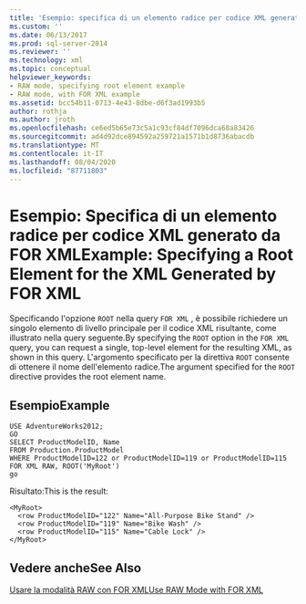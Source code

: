 ```yaml
---
title: 'Esempio: specifica di un elemento radice per codice XML generato da FOR XML | Microsoft Docs'
ms.custom: ''
ms.date: 06/13/2017
ms.prod: sql-server-2014
ms.reviewer: ''
ms.technology: xml
ms.topic: conceptual
helpviewer_keywords:
- RAW mode, specifying root element example
- RAW mode, with FOR XML example
ms.assetid: bcc54b11-0713-4e43-8dbe-d6f3ad1993b5
author: rothja
ms.author: jroth
ms.openlocfilehash: ce6ed5b65e73c5a1c93cf84df7096dca68a83426
ms.sourcegitcommit: ad4d92dce894592a259721a1571b1d8736abacdb
ms.translationtype: MT
ms.contentlocale: it-IT
ms.lasthandoff: 08/04/2020
ms.locfileid: "87711803"
---
```

# <a name="example-specifying-a-root-element-for-the-xml-generated-by-for-xml"></a><span data-ttu-id="fb113-102">Esempio: Specifica di un elemento radice per codice XML generato da FOR XML</span><span class="sxs-lookup"><span data-stu-id="fb113-102">Example: Specifying a Root Element for the XML Generated by FOR XML</span></span>
  <span data-ttu-id="fb113-103">Specificando l'opzione `ROOT` nella query `FOR XML` , è possibile richiedere un singolo elemento di livello principale per il codice XML risultante, come illustrato nella query seguente.</span><span class="sxs-lookup"><span data-stu-id="fb113-103">By specifying the `ROOT` option in the `FOR XML` query, you can request a single, top-level element for the resulting XML, as shown in this query.</span></span> <span data-ttu-id="fb113-104">L'argomento specificato per la direttiva `ROOT` consente di ottenere il nome dell'elemento radice.</span><span class="sxs-lookup"><span data-stu-id="fb113-104">The argument specified for the `ROOT` directive provides the root element name.</span></span>  
  
## <a name="example"></a><span data-ttu-id="fb113-105">Esempio</span><span class="sxs-lookup"><span data-stu-id="fb113-105">Example</span></span>  
  
```  
USE AdventureWorks2012;  
GO  
SELECT ProductModelID, Name   
FROM Production.ProductModel  
WHERE ProductModelID=122 or ProductModelID=119 or ProductModelID=115  
FOR XML RAW, ROOT('MyRoot')  
go  
```  
  
 <span data-ttu-id="fb113-106">Risultato:</span><span class="sxs-lookup"><span data-stu-id="fb113-106">This is the result:</span></span>  
  
```  
<MyRoot>  
  <row ProductModelID="122" Name="All-Purpose Bike Stand" />  
  <row ProductModelID="119" Name="Bike Wash" />  
  <row ProductModelID="115" Name="Cable Lock" />  
</MyRoot>  
```  
  
## <a name="see-also"></a><span data-ttu-id="fb113-107">Vedere anche</span><span class="sxs-lookup"><span data-stu-id="fb113-107">See Also</span></span>  
 [<span data-ttu-id="fb113-108">Usare la modalità RAW con FOR XML</span><span class="sxs-lookup"><span data-stu-id="fb113-108">Use RAW Mode with FOR XML</span></span>](use-raw-mode-with-for-xml.md)  
  
  

